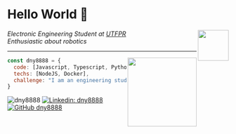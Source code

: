 # Hello World :robot:

<img align='right' src="https://media.giphy.com/media/kl5ctZSctCbE4/giphy.gif" width=70>
<p><em>Electronic Engineering Student at <a href="http://portal.utfpr.edu.br/">UTFPR</a></br>Enthusiastic about robotics</em></p>

----------------------------------------------------------------------------------

<img align='right' src="https://user-images.githubusercontent.com/18669041/90964643-c33df180-e498-11ea-870b-d13e9282400b.png" width=157>

```javascript
const dny8888 = {
  code: [Javascript, Typescript, Python, C/C++],
  techs: [NodeJS, Docker],
  challenge: "I am an engineering student, who is passionate about breaking things"
}
```


![dny8888](https://img.shields.io/badge/dny8888-=>-red)
[![Linkedin: dny8888](https://img.shields.io/badge/-dny8888-blue?style=flat-square&logo=Linkedin&logoColor=white&link=https://www.linkedin.com/in/dny8888/)](https://www.linkedin.com/in/daniel-belmiro-pereira-6a214431/)
[![GitHub dny8888](https://img.shields.io/github/followers/dny8888?label=follow&style=social)](https://github.com/dny8888)

